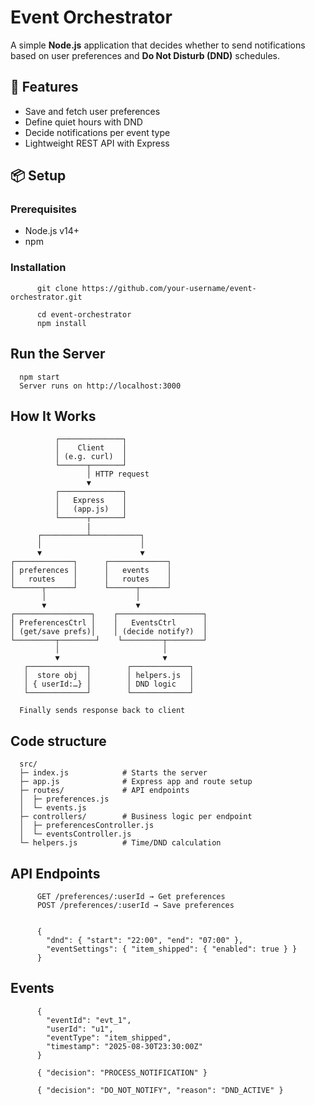 # Event Orchestrator

A simple **Node.js** application that decides whether to send notifications based on user preferences and **Do Not Disturb (DND)** schedules.

## 🚀 Features
- Save and fetch user preferences
- Define quiet hours with DND
- Decide notifications per event type
- Lightweight REST API with Express

## 📦 Setup

### Prerequisites
- Node.js v14+
- npm

### Installation

          git clone https://github.com/your-username/event-orchestrator.git

          cd event-orchestrator
          npm install

## Run the Server
      npm start
      Server runs on http://localhost:3000


## How It Works 

              ┌──────────────┐
              │    Client    │
              │ (e.g. curl)  │
              └──────┬───────┘
                     │ HTTP request
                     ▼
              ┌──────────────┐
              │   Express    │
              │   (app.js)   │
              └──────┬───────┘
                     |  
          ┌──────────┴───────────┐
          │                      │
          ▼                      ▼
    ┌─────────────┐      ┌─────────────┐
    │ preferences │      │   events    │
    │   routes    │      │   routes    │
    └──────┬──────┘      └──────┬──────┘
           │                    │
           ▼                    ▼
    ┌─────────────────┐    ┌───────────────────┐
    │ PreferencesCtrl │    │   EventsCtrl      │
    │ (get/save prefs)│    │ (decide notify?)  │
    └─────────┬────────┘    └─────────┬────────┘
              │                       │
              ▼                       ▼
       ┌─────────────┐        ┌─────────────┐
       │  store obj  │        │ helpers.js  │
       │ { userId:…} │        │ DND logic   │
       └─────────────┘        └─────────────┘

      Finally sends response back to client




## Code structure

      src/
      ├─ index.js            # Starts the server
      ├─ app.js              # Express app and route setup
      ├─ routes/             # API endpoints
      │  ├─ preferences.js
      │  └─ events.js
      ├─ controllers/        # Business logic per endpoint
      │  ├─ preferencesController.js
      │  └─ eventsController.js
      └─ helpers.js          # Time/DND calculation

## API Endpoints

          GET /preferences/:userId → Get preferences
          POST /preferences/:userId → Save preferences


          {
            "dnd": { "start": "22:00", "end": "07:00" },
            "eventSettings": { "item_shipped": { "enabled": true } }
          }

## Events

          {
            "eventId": "evt_1",
            "userId": "u1",
            "eventType": "item_shipped",
            "timestamp": "2025-08-30T23:30:00Z"
          }

          { "decision": "PROCESS_NOTIFICATION" }

          { "decision": "DO_NOT_NOTIFY", "reason": "DND_ACTIVE" }







